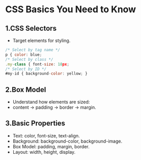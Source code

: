 # CSS Basics You Need to Know

## 1.CSS Selectors

- Target elements for styling.
  
```Javascript
/* Select by tag name */
p { color: blue; 
/* Select by class */
.my-class { font-size: 18px; 
/* Select by ID */
#my-id { background-color: yellow; }
```

## 2.Box Model

- Understand how elements are sized:
- content → padding → border → margin.

## 3.Basic Properties

- Text: color, font-size, text-align.
- Background: background-color, background-image.
- Box Model: padding, margin, border.
- Layout: width, height, display.
